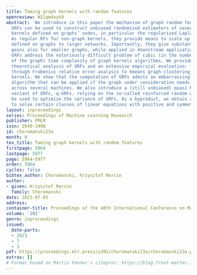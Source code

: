 ```yaml
---
title: Taming graph kernels with random features
openreview: H21qm4xyk9
abstract: 'We introduce in this paper the mechanism of graph random features (GRFs).
  GRFs can be used to construct unbiased randomized estimators of several important
  kernels defined on graphs’ nodes, in particular the regularized Laplacian kernel.
  As regular RFs for non-graph kernels, they provide means to scale up kernel methods
  defined on graphs to larger networks. Importantly, they give substantial computational
  gains also for smaller graphs, while applied in downstream applications. Consequently,
  GRFs address the notoriously difficult problem of cubic (in the number of the nodes
  of the graph) time complexity of graph kernels algorithms. We provide a detailed
  theoretical analysis of GRFs and an extensive empirical evaluation: from speed tests,
  through Frobenius relative error analysis to kmeans graph-clustering with graph
  kernels. We show that the computation of GRFs admits an embarrassingly simple distributed
  algorithm that can be applied if the graph under consideration needs to be split
  across several machines. We also introduce a (still unbiased) quasi Monte Carlo
  variant of GRFs, q-GRFs, relying on the so-called reinforced random walks that might
  be used to optimize the variance of GRFs. As a byproduct, we obtain a novel approach
  to solve certain classes of linear equations with positive and symmetric matrices.'
layout: inproceedings
series: Proceedings of Machine Learning Research
publisher: PMLR
issn: 2640-3498
id: choromanski23a
month: 0
tex_title: Taming graph kernels with random features
firstpage: 5964
lastpage: 5977
page: 5964-5977
order: 5964
cycles: false
bibtex_author: Choromanski, Krzysztof Marcin
author:
- given: Krzysztof Marcin
  family: Choromanski
date: 2023-07-03
address: 
container-title: Proceedings of the 40th International Conference on Machine Learning
volume: '202'
genre: inproceedings
issued:
  date-parts:
  - 2023
  - 7
  - 3
pdf: https://proceedings.mlr.press/v202/choromanski23a/choromanski23a.pdf
extras: []
# Format based on Martin Fenner's citeproc: https://blog.front-matter.io/posts/citeproc-yaml-for-bibliographies/
---
```

